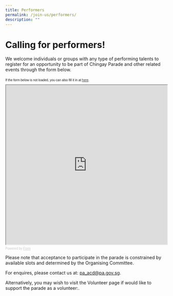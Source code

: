 ```yaml
---
title: Performers
permalink: /join-us/performers/
description: ""
---
```

# **Calling for performers!**

We welcome individuals or groups with any type of performing talents to register for an opportunity to be part of Chingay Parade and other related events through the form below.

<div style="font-family: Sans-Serif;
    font-size: 10px;
    color: #000;
    opacity: 0.9;
    padding-top: 5px;
    padding-bottom: 8px;">
  If the form below is not loaded, you can also fill it in at
  <a href="https://go.gov.sg/chingay24callforperformers">here</a>.
</div>

<!-- Change the width and height values to suit you best -->
<iframe style="width: 100%; height: 500px" src="https://form.gov.sg/64a2386e773e020011928553" id="iframe"></iframe>

<div style="font-family: Sans-Serif;
    font-size: 10px;
    color: #999;
    opacity: 0.5;
    padding-top: 5px;">
  Powered by <a style="color: #999" href="https://form.gov.sg">Form</a>
</div>

Please note that acceptance to participate in the parade is constrained by available slots and determined by the Organising Committee. 

For enquires, please contact us at:
[pa_acd@pa.gov.sg](mailto:pa_acd@pa.gov.sg).

Alternatively, you may wish to visit the Volunteer page if would like to support the parade as a volunteer:.
